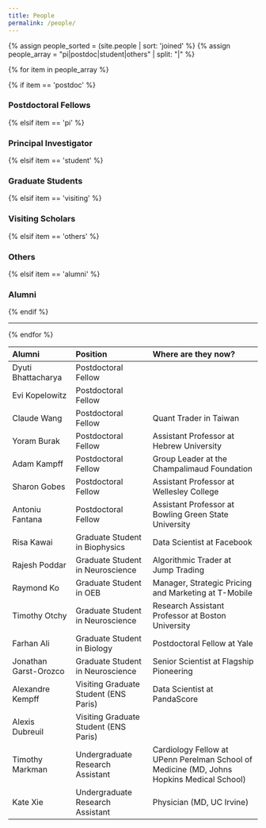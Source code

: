```yaml
---
title: People
permalink: /people/
---
```


{% assign people_sorted = (site.people | sort: 'joined' %}
{% assign people_array = "pi|postdoc|student|others" | split: "|" %}

{% for item in people_array %}

<div class="pos_header">
{% if item == 'postdoc' %}
<h3>Postdoctoral Fellows</h3>
 {% elsif item == 'pi' %}
<h3>Principal Investigator</h3>
 {% elsif item == 'student' %}
<h3>Graduate Students</h3>
 {% elsif item == 'visiting' %}
<h3>Visiting Scholars</h3>
 {% elsif item == 'others' %}
<h3>Others</h3>
 {% elsif item == 'alumni' %}
<h3>Alumni</h3>
{% endif %}
</div>


<hr>
{% endfor %}


| Alumni | Position | Where are they now? |
| :------------- |:-------------| :-----------|
| Dyuti Bhattacharya | Postdoctoral Fellow | 
| Evi Kopelowitz | Postdoctoral Fellow | 
| Claude Wang | Postdoctoral Fellow | Quant Trader in Taiwan
| Yoram Burak | Postdoctoral Fellow | Assistant Professor at Hebrew University
| Adam Kampff| Postdoctoral Fellow | Group Leader at the Champalimaud Foundation
| Sharon Gobes | Postdoctoral Fellow | Assistant Professor at Wellesley College
| Antoniu Fantana | Postdoctoral Fellow | Assistant Professor at Bowling Green State University
| Risa Kawai | Graduate Student in Biophysics | Data Scientist at Facebook
| Rajesh Poddar | Graduate Student in Neuroscience | Algorithmic Trader at Jump Trading
| Raymond Ko | Graduate Student in OEB | Manager, Strategic Pricing and Marketing at T-Mobile
| Timothy Otchy | Graduate Student in Neuroscience | Research Assistant Professor at Boston University
| Farhan Ali | Graduate Student in Biology | Postdoctoral Fellow at Yale 
| Jonathan Garst-Orozco | Graduate Student in Neuroscience | Senior Scientist at Flagship Pioneering
| Alexandre Kempff | Visiting Graduate Student (ENS Paris) | Data Scientist at PandaScore
| Alexis Dubreuil | Visiting Graduate Student (ENS Paris) | 
| Timothy Markman | Undergraduate Research Assistant | Cardiology Fellow at UPenn Perelman School of Medicine (MD, Johns Hopkins Medical School)
| Kate Xie | Undergraduate Research Assistant | Physician (MD, UC Irvine)
